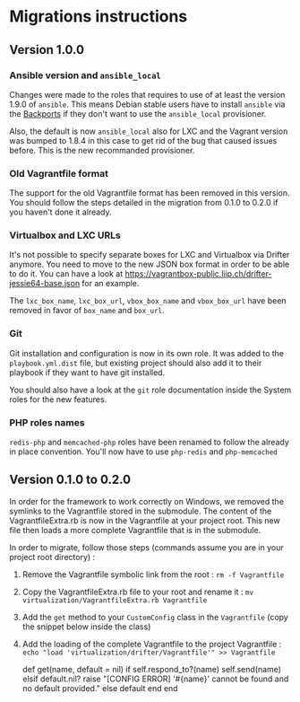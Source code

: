 # Migrations instructions

## Version 1.0.0

### Ansible version and `ansible_local`

Changes were made to the roles that requires to use of at least the version 1.9.0 of `ansible`. This means Debian stable users
have to install `ansible` via the [Backports](https://backports.debian.org/Instructions/) if they don't want to use the
`ansible_local` provisioner.

Also, the default is now `ansible_local` also for LXC and the Vagrant version was bumped to 1.8.4 in this case to get rid of the
bug that caused issues before. This is the new recommanded provisioner.

### Old Vagrantfile format

The support for the old Vagrantfile format has been removed in this version. You should follow the steps detailed in the
migration from 0.1.0 to 0.2.0 if you haven't done it already.

### Virtualbox and LXC URLs

It's not possible to specify separate boxes for LXC and Virtualbox via Drifter anymore. You need to move to the new JSON
box format in order to be able to do it. You can have a look at https://vagrantbox-public.liip.ch/drifter-jessie64-base.json
for an example.

The `lxc_box_name`, `lxc_box_url`, `vbox_box_name` and `vbox_box_url` have been removed in favor of `box_name` and `box_url`.

### Git

Git installation and configuration is now in its own role. It was added to the `playbook.yml.dist` file, but existing project
should also add it to their playbook if they want to have git installed.

You should also have a look at the `git` role documentation inside the System roles for the new features.

### PHP roles names

`redis-php` and `memcached-php` roles have been renamed to follow the already in place convention.
You'll now have to use `php-redis` and `php-memcached`

## Version 0.1.0 to 0.2.0

In order for the framework to work correctly on Windows, we removed the symlinks to the Vagrantfile stored in the submodule.
The content of the VagrantfileExtra.rb is now in the Vagrantfile at your project root. This new file then loads a more
complete Vagrantfile that is in the submodule.

In order to migrate, follow those steps (commands assume you are in your project root directory) :

1. Remove the Vagrantfile symbolic link from the root : `rm -f Vagrantfile`
2. Copy the VagrantfileExtra.rb file to your root and rename it : `mv virtualization/VagrantfileExtra.rb Vagrantfile`
3. Add the `get` method to your `CustomConfig` class in the `Vagrantfile` (copy the snippet below inside the class)
4. Add the loading of the complete Vagrantfile to the project Vagrantfile : `echo "load 'virtualization/drifter/Vagrantfile'" >> Vagrantfile`

    def get(name, default = nil)
        if self.respond_to?(name)
            self.send(name)
        elsif default.nil?
            raise "[CONFIG ERROR] '#{name}' cannot be found and no default provided."
        else
            default
        end
    end

